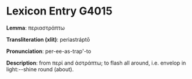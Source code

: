 # Lexicon Entry G4015

**Lemma**: περιαστράπτω

**Transliteration (xlit)**: periastráptō

**Pronunciation**: per-ee-as-trap'-to

**Description**:
from περί and ἀστράπτω; to flash all around, i.e. envelop in light:--shine round (about).
